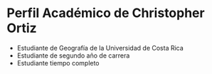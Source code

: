 # Perfil Académico de Christopher Ortiz

- Estudiante de Geografía de la Universidad de Costa Rica  
- Estudiante de segundo año de carrera
- Estudiante tiempo completo